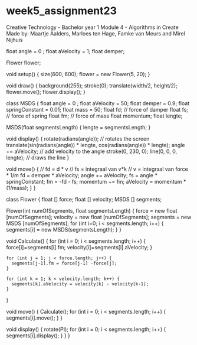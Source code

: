 # week5_assignment23
Creative Technology - Bachelor year 1
Module 4 - Algorithms in Create 
Made by: Maartje Aalders, Marloes ten Hage, Famke van Meurs and Mirel Nijhuis


float angle = 0 ;
float aVelocity = 1;
float demper;

Flower flower;

void setup() {
  size(600, 600);
  flower = new Flower(5, 20);
}

void draw() {
  background(255);
  stroke(0);
  translate(width/2, height/2);
  flower.move();
  flower.display();
}


class MSDS {
  float angle = 0 ;
  float aVelocity = 50;
  float demper = 0.9;
  float springConstant = 0.01;
  float mass = 50;
  float fd;              // force of damper
  float fs;              // force of spring
  float fm;              // force of mass
  float momentum;
  float lengte; 

  MSDS(float segmentsLength) {
    lengte = segmentsLength;
  }

  void display() {
    rotate(radians(angle));      // rotates the screen 
    translate(sin(radians(angle)) * lengte, cos(radians(angle)) * lengte); 
    angle += aVelocity;          // add velocity to the angle
    stroke(0, 230, 0);
    line(0, 0, 0, lengte);       // draws the line
  }

  void move() {
    // fd = d * v
    // fs = integraal van v*k
    // v = integraal van force * 1/m
    fd = demper * aVelocity;
    angle += aVelocity;
    fs = angle * springConstant;
    fm = -fd - fs;
    momentum += fm;
    aVelocity = momentum * (1/mass);
  }
}



class Flower {
  float [] force;
  float [] velocity;
  MSDS [] segments;

  Flower(int numOfSegments, float segmentsLength) {
    force = new float [numOfSegments];
    velocity = new float [numOfSegments];
    segments = new MSDS [numOfSegments];
    for (int i=0; i < segments.length; i++) {
      segments[i] = new MSDS(segmentsLength);
    }
  }

  void Calculate() {
    for (int i = 0; i < segments.length; i++) {
      force[i]=segments[i].fm;
      velocity[i]=segments[i].aVelocity;
    }

    for (int j = 1; j < force.length; j++) {
      segments[j-1].fm = force[j-1] -force[j];
    }

    for (int k = 1; k < velocity.length; k++) {
      segments[k].aVelocity = velocity[k] - velocity[k-1];
    }
  }

  void move() {
    Calculate();
    for (int i = 0; i < segments.length; i++) {
      segments[i].move();
    }
  }

  void display() {
    rotate(PI);
    for (int i = 0; i < segments.length; i++) {
      segments[i].display();
    }
  }
}

